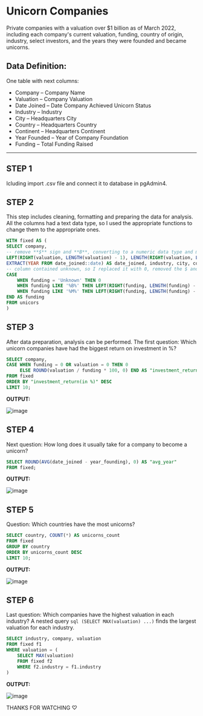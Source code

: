 # Unicorn Companies

Private companies with a valuation over $1 billion as of March 2022, including each company's current valuation, funding, country of origin, industry, select investors, and the years they were founded and became unicorns.

## Data Definition:
One table with next columns:
- Company – Company Name
- Valuation – Company Valuation
- Date Joined – Date Company Achieved Unicorn Status
- Industry – Industry
- City – Headquarters City
- Country – Headquarters Country
- Continent – Headquarters Continent
- Year Founded – Year of Company Foundation
- Funding – Total Funding Raised

---
## STEP 1
Icluding import .csv file and connect it to database in pgAdmin4.

## STEP 2
This step includes cleaning, formatting and preparing the data for analysis. All the columns had a text data type, so I used the appropriate functions to change them to the appropriate ones.

~~~sql
WITH fixed AS (
SELECT company,
-- remove **$** sign and **B**, converting to a numeric data type and multiplying by 1,000,000,000. 
LEFT(RIGHT(valuation, LENGTH(valuation) - 1), LENGTH(RIGHT(valuation, LENGTH(valuation) - 1)) - 1)::"numeric" * 1000000000 AS valuation,
EXTRACT(YEAR FROM date_joined::date) AS date_joined, industry, city, country, continent, year_founding::"numeric" AS year_founding,
-- column contained unknown, so I replaced it with 0, removed the $ and B/M, converted to a numeric data type, and multiplied by a million or a billion respectively.
CASE 
	WHEN funding = 'Unknown' THEN 0
	WHEN funding LIKE '%B%' THEN LEFT(RIGHT(funding, LENGTH(funding) - 1), LENGTH(RIGHT(funding, LENGTH(funding) - 1)) - 1)::"numeric" * 1000000000
	WHEN funding LIKE '%M%' THEN LEFT(RIGHT(funding, LENGTH(funding) - 1), LENGTH(RIGHT(funding, LENGTH(funding) - 1)) - 1)::"numeric" * 100000000
END AS funding
FROM unicors
)
~~~

## STEP 3
After data preparation, analysis can be performed. The first question: Which unicorn companies have had the biggest return on investment in %?

~~~sql
SELECT company,
CASE WHEN funding = 0 OR valuation = 0 THEN 0
     ELSE ROUND(valuation / funding * 100, 0) END AS "investment_return(in %)"
FROM fixed
ORDER BY "investment_return(in %)" DESC 
LIMIT 10;
~~~
**OUTPUT:**

![image](https://github.com/user-attachments/assets/22e7b1af-a0db-4c75-b378-33c3579c9bb2)

## STEP 4
Next question: How long does it usually take for a company to become a unicorn?

~~~sql
SELECT ROUND(AVG(date_joined - year_founding), 0) AS "avg_year"
FROM fixed;
~~~
**OUTPUT:**

![image](https://github.com/user-attachments/assets/1e4c1600-2cf0-45d1-a542-827da077f821)

## STEP 5
Question: Which countries have the most unicorns? 

~~~sql
SELECT country, COUNT(*) AS unicorns_count
FROM fixed
GROUP BY country
ORDER BY unicorns_count DESC
LIMIT 10;
~~~
**OUTPUT:**

![image](https://github.com/user-attachments/assets/0f608901-3e47-4326-a099-4a9ad30a6fa8)

## STEP 6
Last question: Which companies have the highest valuation in each industry?
A nested query ```sql (SELECT MAX(valuation) ...)``` finds the largest valuation for each industry.
~~~sql
SELECT industry, company, valuation
FROM fixed f1
WHERE valuation = (
	SELECT MAX(valuation)
	FROM fixed f2
	WHERE f2.industry = f1.industry
)
~~~
**OUTPUT:**

![image](https://github.com/user-attachments/assets/a0b25da6-3c33-4561-8b1a-e44b0bf34067)


THANKS FOR WATCHING ♡

